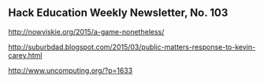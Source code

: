 ## Hack Education Weekly Newsletter, No. 103

http://nowviskie.org/2015/a-game-nonetheless/

http://suburbdad.blogspot.com/2015/03/public-matters-response-to-kevin-carey.html

http://www.uncomputing.org/?p=1633
